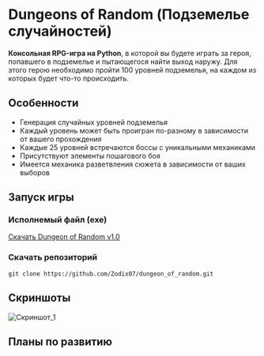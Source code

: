 # Dungeons of Random (Подземелье случайностей)

**Консольная RPG-игра на Python**, в которой вы будете играть за героя, попавшего в подземелье и пытающегося найти выход наружу. Для этого герою необходимо пройти 100 уровней подземелья, на каждом из которых будет что-то происходить.

## Особенности
* Генерация случайных уровней подземелья
* Каждый уровень может быть проигран по-разному в зависимости от вашего прохождения
* Каждые 25 уровней встречаются боссы с уникальными механиками
* Присутствуют элементы пошагового боя
* Имеется механика разветвления сюжета в зависимости от ваших выборов

## Запуск игры
### Исполнемый файл (exe)

[Скачать Dungeon of Random v1.0](https://github.com/Zodix07/dungeon_of_random/releases/download/v1.0/dungeon_of_random.exe)

### Скачать репозиторий
`git clone https://github.com/Zodix07/dungeon_of_random.git`

## Скриншоты

![Скриншот_1]()

## Планы по развитию